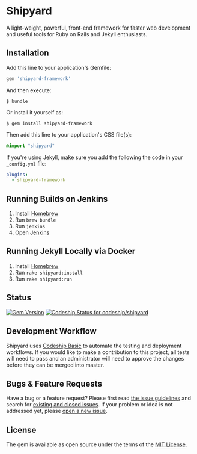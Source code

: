 # Shipyard

A light-weight, powerful, front-end framework for faster web development and useful tools for Ruby on Rails and Jekyll enthusiasts.

## Installation

Add this line to your application's Gemfile:

```ruby
gem 'shipyard-framework'
```

And then execute:

    $ bundle

Or install it yourself as:

    $ gem install shipyard-framework

Then add this line to your application's CSS file(s):

```css
@import "shipyard"
```

If you're using Jekyll, make sure you add the following the code in your `_config.yml` file:
```yml
plugins:
  - shipyard-framework
```

## Running Builds on Jenkins
1. Install [Homebrew](https://brew.sh/)
2. Run `brew bundle`
3. Run `jenkins`
4. Open [Jenkins](http://localhost:8080/)

## Running Jekyll Locally via Docker
1. Install [Homebrew](https://brew.sh/)
2. Run `rake shipyard:install`
3. Run `rake shipyard:run`

## Status
[![Gem Version](https://badge.fury.io/rb/shipyard-framework.svg)](https://badge.fury.io/rb/shipyard-framework)
[![Codeship Status for codeship/shipyard](https://app.codeship.com/projects/30419df0-80ff-0135-f7fb-06994b6b032d/status?branch=master)](https://app.codeship.com/projects/246808)

## Development Workflow
Shipyard uses [Codeship Basic](https://codeship.com/features/basic) to automate the testing and deployment workflows. If you would like to make a contribution to this project, all tests will need to pass and an administrator will need to approve the changes before they can be merged into master.

## Bugs & Feature Requests

Have a bug or a feature request? Please first read [the issue guidelines](https://github.com/codeship/shipyard/wiki/issues) and search for [existing and closed issues](https://github.com/codeship/shipyard/issues?utf8=%E2%9C%93&q=is%3Aissue). If your problem or idea is not addressed yet, please [open a new issue](https://github.com/codeship/shipyard/issues/new).

## License

The gem is available as open source under the terms of the [MIT License](http://opensource.org/licenses/MIT).
